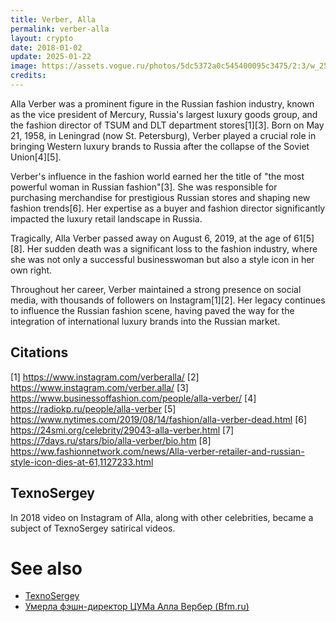 ```yaml
---
title: Verber, Alla
permalink: verber-alla
layout: crypto
date: 2018-01-02
update: 2025-01-22
image: https://assets.vogue.ru/photos/5dc5372a0c545400095c3475/2:3/w_2560%2Cc_limit/7df6202d4b19972193d920129333992b.jpg
credits:
---
```


Alla Verber was a prominent figure in the Russian fashion industry, known as the vice president of Mercury, Russia's largest luxury goods group, and the fashion director of TSUM and DLT department stores[1][3]. Born on May 21, 1958, in Leningrad (now St. Petersburg), Verber played a crucial role in bringing Western luxury brands to Russia after the collapse of the Soviet Union[4][5].

Verber's influence in the fashion world earned her the title of "the most powerful woman in Russian fashion"[3]. She was responsible for purchasing merchandise for prestigious Russian stores and shaping new fashion trends[6]. Her expertise as a buyer and fashion director significantly impacted the luxury retail landscape in Russia.

Tragically, Alla Verber passed away on August 6, 2019, at the age of 61[5][8]. Her sudden death was a significant loss to the fashion industry, where she was not only a successful businesswoman but also a style icon in her own right.

Throughout her career, Verber maintained a strong presence on social media, with thousands of followers on Instagram[1][2]. Her legacy continues to influence the Russian fashion scene, having paved the way for the integration of international luxury brands into the Russian market.

## Citations

[1] https://www.instagram.com/verberalla/
[2] https://www.instagram.com/verber.alla/
[3] https://www.businessoffashion.com/people/alla-verber/
[4] https://radiokp.ru/people/alla-verber
[5] https://www.nytimes.com/2019/08/14/fashion/alla-verber-dead.html
[6] https://24smi.org/celebrity/29043-alla-verber.html
[7] https://7days.ru/stars/bio/alla-verber/bio.htm
[8] https://ww.fashionnetwork.com/news/Alla-verber-retailer-and-russian-style-icon-dies-at-61,1127233.html

## TexnoSergey

In 2018 video on Instagram of Alla, along with other celebrities, became a subject of TexnoSergey satirical videos.

# See also

+ [TexnoSergey](texnosergey)
+ [Умерла фэшн-директор ЦУМа Алла Вербер (Bfm.ru)](https://www.bfm.ru/news/421244)
